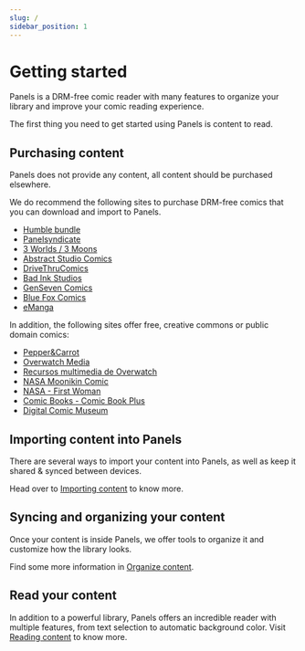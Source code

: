 ```yaml
---
slug: /
sidebar_position: 1
---
```


# Getting started

Panels is a DRM-free comic reader with many features to organize your library and improve your comic reading experience.

The first thing you need to get started using Panels is content to read.

## Purchasing content

Panels does not provide any content, all content should be purchased elsewhere.

We do recommend the following sites to purchase DRM-free comics that you can download and import to Panels.

- [Humble bundle](https://www.humblebundle.com/books?partner=panels)
- [Panelsyndicate](http://panelsyndicate.com/)
- [3 Worlds / 3 Moons](https://3w3m.substack.com/)
- [Abstract Studio Comics](https://abstractstudiocomics.com/shop/)
- [DriveThruComics](https://www.drivethrucomics.com/)
- [Bad Ink Studios](https://badinkstudios.com/shop/)
- [GenSeven Comics](https://gen7comics.com/)
- [Blue Fox Comics](https://bluefoxcomics.com/collections/digital)
- [eManga](https://emanga.com)

In addition, the following sites offer free, creative commons or public domain comics:

- [Pepper&Carrot](https://www.peppercarrot.com/)
- [Overwatch Media](https://overwatch.blizzard.com/en-us/media/stories/)
- [Recursos multimedia de Overwatch](https://overwatch.blizzard.com/es-es/media/stories/)
- [NASA Moonikin Comic](https://www.nasa.gov/specials/moonikin-comic/)
- [NASA - First Woman](https://www.nasa.gov/specials/calliefirst/)
- [Comic Books - Comic Book Plus](https://comicbookplus.com/?cid=1507)
- [Digital Comic Museum](https://digitalcomicmuseum.com)

## Importing content into Panels

There are several ways to import your content into Panels, as well as keep it shared & synced between devices.

Head over to [Importing content](./category/importing-content) to know more.

## Syncing and organizing your content

Once your content is inside Panels, we offer tools to organize it and customize how the library looks.

Find some more information in [Organize content](./category/organize-content).

## Read your content

In addition to a powerful library, Panels offers an incredible reader with multiple features, from text selection to automatic background color. Visit [Reading content](./category/read-content) to know more.
